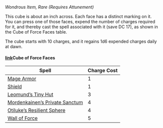 _Wondrous Item, Rare (Requires Attunement)_

This cube is about an inch across. Each face has a distinct marking on it. You can press one of those faces, expend the number of charges required for it, and thereby cast the spell associated with it (save DC 17), as shown in the Cube of Force Faces table.

The cube starts with 10 charges, and it regains 1d6 expended charges daily at dawn.

#### [link](https://www.dndbeyond.com/sources/dnd/dmg-2024/magic-items-a-z#CubeofForceFaces)Cube of Force Faces
|Spell|Charge Cost|
|---|---|
|[Mage Armor](https://www.dndbeyond.com/spells/2619006-mage-armor)|1|
|[Shield](https://www.dndbeyond.com/spells/2619019-shield)|1|
|[Leomund’s Tiny Hut](https://www.dndbeyond.com/spells/2619013-leomunds-tiny-hut)|3|
|[Mordenkainen’s Private Sanctum](https://www.dndbeyond.com/spells/2619114-mordenkainens-private-sanctum)|4|
|[Otiluke’s Resilient Sphere](https://www.dndbeyond.com/spells/2619128-otilukes-resilient-sphere)|4|
|[Wall of Force](https://www.dndbeyond.com/spells/2619194-wall-of-force)|5|